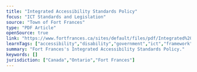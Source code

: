 ```yaml
---
title: "Integrated Accessibility Standards Policy"
focus: "ICT Standards and Legislation"
source: "Town of Fort Frances"
type: "PDF Article"
openSource: true
link: "https://www.fortfrances.ca/sites/default/files/pdf/Integrated%20Accessibility%20Standard.pdf"
learnTags: ["accessibility","disability","government","ict","framework","fairness","canadianLandscape","regulation"]
summary: "Fort Frances's Integrated Accessibility Standards Policy."
keywords: []
jurisdiction: ["Canada","Ontario","Fort Frances"]
---
```

